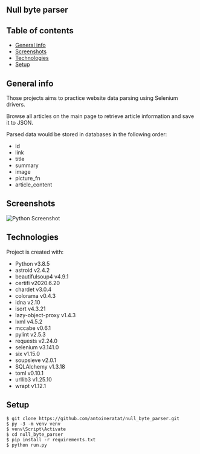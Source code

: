 ## Null byte parser

## Table of contents

-   [General info](#general-info)
-   [Screenshots](#screenshots)
-   [Technologies](#technologies)
-   [Setup](#setup)

## General info

Those projects aims to practice website data parsing using Selenium drivers.

Browse all articles on the main page to retrieve article information and save it to JSON.

Parsed data would be stored in databases in the following order:

-   id
-   link
-   title
-   summary
-   image
-   picture_fn
-   article_content

## Screenshots

![Python Screenshot](https://github.com/antoineratat/codecademy_python/blob/master/screenshots/1.jpeg?raw=true)

## Technologies

Project is created with:

-   Python v3.8.5
-   astroid v2.4.2
-   beautifulsoup4 v4.9.1
-   certifi v2020.6.20
-   chardet v3.0.4
-   colorama v0.4.3
-   idna v2.10
-   isort v4.3.21
-   lazy-object-proxy v1.4.3
-   lxml v4.5.2
-   mccabe v0.6.1
-   pylint v2.5.3
-   requests v2.24.0
-   selenium v3.141.0
-   six v1.15.0
-   soupsieve v2.0.1
-   SQLAlchemy v1.3.18
-   toml v0.10.1
-   urllib3 v1.25.10
-   wrapt v1.12.1

## Setup

```
$ git clone https://github.com/antoineratat/null_byte_parser.git
$ py -3 -m venv venv
$ venv\Script\Activate
$ cd null_byte_parser
$ pip install -r requirements.txt
$ python run.py
```

<!--
### Initialize Database

```
$ venv\Script\Activate
$ python
$ python
$ from run import db
$ db.create_all()
$ exit() -->
